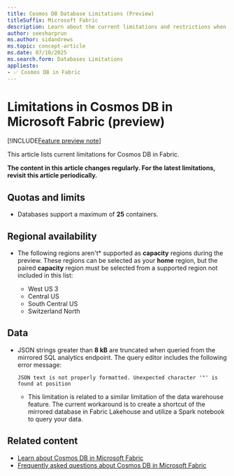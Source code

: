 ```yaml
---
title: Cosmos DB Database Limitations (Preview)
titleSuffix: Microsoft Fabric
description: Learn about the current limitations and restrictions when using Cosmos DB databases in Microsoft Fabric during the preview phase.
author: seesharprun
ms.author: sidandrews
ms.topic: concept-article
ms.date: 07/10/2025
ms.search.form: Databases Limitations
appliesto:
- ✅ Cosmos DB in Fabric
---
```


# Limitations in Cosmos DB in Microsoft Fabric (preview)

[!INCLUDE[Feature preview note](../../includes/feature-preview-note.md)]

This article lists current limitations for Cosmos DB in Fabric.

**The content in this article changes regularly. For the latest limitations, revisit this article periodically.**

## Quotas and limits

- Databases support a maximum of **25** containers.

## Regional availability

- The following regions aren't* supported as **capacity** regions during the preview. These regions can be selected as your **home** region, but the paired **capacity** region must be selected from a supported region not included in this list:

  - West US 3
  - Central US
  - South Central US
  - Switzerland North

## Data

- JSON strings greater than **8 kB** are truncated when queried from the mirrored SQL analytics endpoint. The query editor includes the following error message:

  ```output
  JSON text is not properly formatted. Unexpected character '"' is found at position  
  ```

  - This limitation is related to a similar limitation of the data warehouse feature. The current workaround is to create a shortcut of the mirrored database in Fabric Lakehouse and utilize a Spark notebook to query your data.

## Related content

- [Learn about Cosmos DB in Microsoft Fabric](overview.md)
- [Frequently asked questions about Cosmos DB in Microsoft Fabric](faq.yml)
